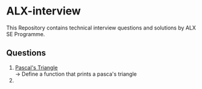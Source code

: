# ALX-interview
This Repository contains technical interview questions and solutions by ALX SE Programme.

## Questions
1. [Pascal's Triangle](0x00-pascal_triangle/0-pascal_triangle.py) <br>
   -> Define a function that prints a pasca's triangle
2. 
